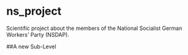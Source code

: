 # ns_project
Scientific project about the members of the National Socialist German Workers' Party (NSDAP).

##A new Sub-Level
